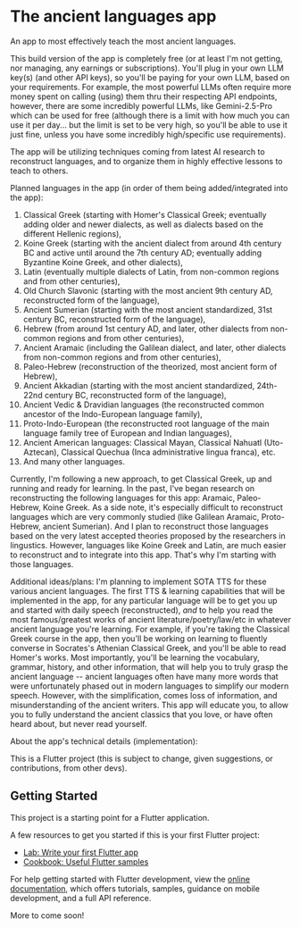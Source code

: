 # The ancient languages app
An app to most effectively teach the most ancient languages.

This build version of the app is completely free (or at least I'm not getting, nor managing, any earnings or subscriptions). You'll plug in your own LLM key(s) (and other API keys), so you'll be paying for your own LLM, based on your requirements. For example, the most powerful LLMs often require more money spent on calling (using) them thru their respecting API endpoints, however, there are some incredibly powerful LLMs, like Gemini-2.5-Pro which can be used for free (although there is a limit with how much you can use it per day... but the limit is set to be very high, so you'll be able to use it just fine, unless you have some incredibly high/specific use requirements). 

The app will be utilizing techniques coming from latest AI research to reconstruct languages, and to organize them in highly effective lessons to teach to others.

Planned languages in the app (in order of them being added/integrated into the app): 
1. Classical Greek (starting with Homer's Classical Greek; eventually adding older and newer dialects, as well as dialects based on the different Hellenic regions), 
2. Koine Greek (starting with the ancient dialect from around 4th century BC and active until around the 7th century AD; eventually adding Byzantine Koine Greek, and other dialects), 
3. Latin (eventually multiple dialects of Latin, from non-common regions and from other centuries),
4. Old Church Slavonic (starting with the most ancient 9th century AD, reconstructed form of the language), 
5. Ancient Sumerian (starting with the most ancient standardized, 31st century BC, reconstructed form of the language),
6. Hebrew (from around 1st century AD, and later, other dialects from non-common regions and from other centuries), 
7. Ancient Aramaic (including the Galilean dialect, and later, other dialects from non-common regions and from other centuries), 
8. Paleo-Hebrew (reconstruction of the theorized, most ancient form of Hebrew), 
9. Ancient Akkadian (starting with the most ancient standardized, 24th-22nd century BC, reconstructed form of the language),
10. Ancient Vedic & Dravidian languages (the reconstructed common ancestor of the Indo-European language family), 
11. Proto-Indo-European (the reconstructed root language of the main language family tree of European and Indian languages),
12. Ancient American languages: Classical Mayan, Classical Nahuatl (Uto-Aztecan), Classical Quechua (Inca administrative lingua franca), etc.
13. And many other languages.

Currently, I'm following a new approach, to get Classical Greek, up and running and ready for learning. In the past, I've began research on reconstructing the following languages for this app: Aramaic, Paleo-Hebrew, Koine Greek. As a side note, it's especially difficult to reconstruct languages which are very commonly studied (like Galilean Aramaic, Proto-Hebrew, ancient Sumerian). And I plan to reconstruct those languages based on the very latest accepted theories proposed by the researchers in lingustics. However, languages like Koine Greek and Latin, are much easier to reconstruct and to integrate into this app. That's why I'm starting with those languages.

Additional ideas/plans: I'm planning to implement SOTA TTS for these various ancient languages. The first TTS & learning capabilities that will be implemented in the app, for any particular language will be to get you up and started with daily speech (reconstructed), *and* to help you read the most famous/greatest works of ancient literature/poetry/law/etc in whatever ancient language you're learning. For example, if you're taking the Classical Greek course in the app, then you'll be working on learning to fluently converse in Socrates's Athenian Classical Greek, and you'll be able to read Homer's works. Most importantly, you'll be learning the vocabulary, grammar, history, and other information, that will help you to truly grasp the ancient language -- ancient languages often have many more words that were unfortunately phased out in modern languages to simplify our modern speech. However, with the simplification, comes loss of information, and misunderstanding of the ancient writers. This app will educate you, to allow you to fully understand the ancient classics that you love, or have often heard about, but never read yourself. 

About the app's technical details (implementation):

This is a Flutter project (this is subject to change, given suggestions, or contributions, from other devs). 

## Getting Started

This project is a starting point for a Flutter application.

A few resources to get you started if this is your first Flutter project:

- [Lab: Write your first Flutter app](https://docs.flutter.dev/get-started/codelab)
- [Cookbook: Useful Flutter samples](https://docs.flutter.dev/cookbook)

For help getting started with Flutter development, view the
[online documentation](https://docs.flutter.dev/), which offers tutorials,
samples, guidance on mobile development, and a full API reference.

More to come soon!